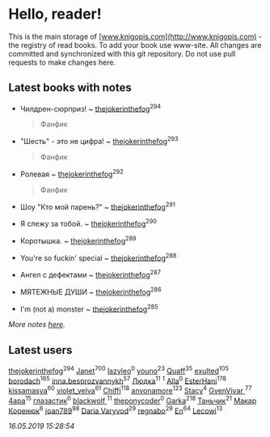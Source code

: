 # Hello, reader!
This is the main storage of [www.knigopis.com](http://www.knigopis.com) - the registry of read books.
To add your book use www-site. All changes are committed and synchronized with this git repository.
Do not use pull requests to make changes here.


## Latest books with notes
* Чилдрен-сюрприз! ~ [thejokerinthefog](users/317/317244423-vkontakte)<sup>294</sup>
    > Фанфик

* "Шесть" - это не цифра! ~ [thejokerinthefog](users/317/317244423-vkontakte)<sup>293</sup>
    > Фанфик

* Ролевая ~ [thejokerinthefog](users/317/317244423-vkontakte)<sup>292</sup>
    > Фанфик

* Шоу "Кто мой парень?" ~ [thejokerinthefog](users/317/317244423-vkontakte)<sup>291</sup>

* Я слежу за тобой. ~ [thejokerinthefog](users/317/317244423-vkontakte)<sup>290</sup>

* Коротышка. ~ [thejokerinthefog](users/317/317244423-vkontakte)<sup>289</sup>

* You're so fuckin' special ~ [thejokerinthefog](users/317/317244423-vkontakte)<sup>288</sup>

* Ангел с дефектами ~ [thejokerinthefog](users/317/317244423-vkontakte)<sup>287</sup>

* МЯТЕЖНЫЕ ДУШИ ~ [thejokerinthefog](users/317/317244423-vkontakte)<sup>286</sup>

* I'm (not a) monster ~ [thejokerinthefog](users/317/317244423-vkontakte)<sup>285</sup>


_More notes [here](latest_books_with_notes.md)._


## Latest users
[thejokerinthefog](users/317/317244423-vkontakte)<sup>294</sup> 
[Janet](users/108/108113656204404967440-google)<sup>700</sup> 
[lazyleo](users/116/116845519572391639637-google)<sup>0</sup> 
[youno](users/302/302928912-vkontakte)<sup>23</sup> 
[Quaff](users/122/12267158-vkontakte)<sup>35</sup> 
[exulted](users/100/100599204551896265722-google)<sup>105</sup> 
[borodach](users/157/15706320-vkontakte)<sup>165</sup> 
[inna.besprozvannykh](users/733/73323849-yandex)<sup>57</sup> 
[Людка](users/111/111038749-vkontakte)<sup>11</sup> 
[](users/114/114792281744850455512-google)<sup>1</sup> 
[Alla](users/103/103352250712959229257-google)<sup>0</sup> 
[EsterHani](users/305/30558181-vkontakte)<sup>178</sup> 
[kissamasya](users/684/68439978-vkontakte)<sup>60</sup> 
[violet_velva](users/116/116961712580551399099-google)<sup>61</sup> 
[Chiffi](users/105/105831994080785626680-google)<sup>118</sup> 
[anvonamore](users/595/5957175-vkontakte)<sup>123</sup> 
[Stacy](users/309/30902475-vkontakte)<sup>4</sup> 
[GvenVivar ](users/158/158266434925901-facebook)<sup>77</sup> 
[4apa](users/117/117392596378069249667-google)<sup>15</sup> 
[глазастик](users/115/115257673890455357280-google)<sup>0</sup> 
[blackwolf ](users/236/236639644-vkontakte)<sup>11</sup> 
[theponycoder](users/195/195144442-vkontakte)<sup>0</sup> 
[Garka](users/115/115753719718250012620-google)<sup>218</sup> 
[Таньчик](users/209/2096581563762610-facebook)<sup>21</sup> 
[Макар Коренюк](users/126/126368737-vkontakte)<sup>6</sup> 
[joan789](users/240/2401650-vkontakte)<sup>98</sup> 
[Daria Varyvod](users/829/829893410524253-facebook)<sup>29</sup> 
[regnabo](users/870/870059322-yandex)<sup>29</sup> 
[En](users/333/333646551-vkontakte)<sup>64</sup> 
[Lecowi](users/521/521873425-vkontakte)<sup>13</sup> 


_16.05.2019 15:28:54_
